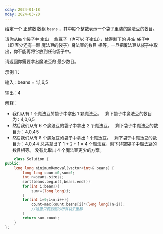```yaml
---
cday: 2024-01-18
mday: 2024-03-20
---
```


给定一个 正整数 数组 `beans` ，其中每个整数表示一个袋子里装的魔法豆的数目。

请你从每个袋子中 拿出 一些豆子（也可以 不拿出），使得剩下的 非空 袋子中（即 至少还有一颗 魔法豆的袋子）魔法豆的数目 相等。一旦把魔法豆从袋子中取出，你不能再将它放到任何袋子中。

请返回你需要拿出魔法豆的 最少数目。

示例 1：

输入：beans = 4,1,6,5

输出：4

解释：

- 我们从有 1 个魔法豆的袋子中拿出 1 颗魔法豆。
  剩下袋子中魔法豆的数目为：4,0,6,5
- 然后我们从有 6 个魔法豆的袋子中拿出 2 个魔法豆。
  剩下袋子中魔法豆的数目为：4,0,4,5
- 然后我们从有 5 个魔法豆的袋子中拿出 1 个魔法豆。
  剩下袋子中魔法豆的数目为：4,0,4,4
总共拿出了 1 + 2 + 1 = 4 个魔法豆，剩下非空袋子中魔法豆的数目相等。
没有比取出 4 个魔法豆更少的方案。

```cpp
	class Solution {
public:
    long long minimumRemoval(vector<int>& beans) {
        long long count=0,sum=0;
        int n=beans.size();
        sort(beans.begin(),beans.end());
        for(int i:beans){
            sum+=(long long)i;
        }
        for(int i=0;i<n;i++){
            count=max(count,beans[i]*(long long)(n-i));
            //这里只要后面的所有袋子里都
        }
        return sum-count;
    }
};
```
